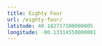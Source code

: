 ```yaml
---
title: Eighty Four
url: /eighty-four/
latitude: 40.182717100000005
longitude: -80.13314550000001
---
```

